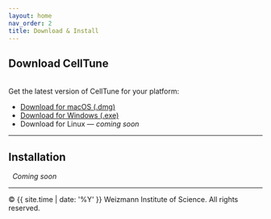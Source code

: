 ```yaml
---
layout: home
nav_order: 2
title: Download & Install
---
```


## Download CellTune
&nbsp;  
Get the latest version of CellTune for your platform:

- [Download for macOS (.dmg)](https://github.com/yuvalbussi/CellTune-App/releases/latest/download/CellTune.dmg)
- [Download for Windows (.exe)](https://github.com/yuvalbussi/CellTune-App/releases/latest/download/CellTune.exe)
- Download for Linux — *coming soon*

---

## Installation
&nbsp;
*Coming soon*

---
© {{ site.time | date: '%Y' }} Weizmann Institute of Science. All rights reserved.
